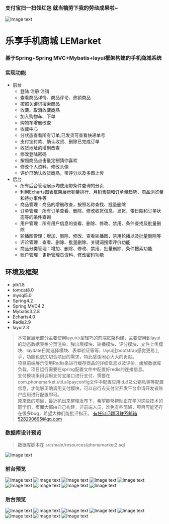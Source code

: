 ### 支付宝扫一扫领红包  就当犒劳下我的劳动成果啦~

![Image text](https://github.com/wonderyuan/Image-Storage/blob/master/S9.jpg)

# 乐享手机商城 LEMarket
### 基于Spring+Spring MVC+Mybatis+layui框架构建的手机商城系统
### 实现功能
* 前台
  * 登陆 注册 注销
  * 查看商品详情、商品评论、热销商品
  * 按照关键词搜索商品
  * 收藏、取消收藏商品
  * 加入购物车、下单
  * 购物车增删改查
  * 收藏中心
  * 分状态查看所有订单,已发货可查看快递单号
  * 支付宝付款、确认收货、删除已完成订单
  * 收货地址的增删改查
  * 修改登陆密码
  * 按照商品点击量定制猜你喜欢
  * 修改个人资料，修改头像
  * 评价已确认收货商品，带评分以及多图上传
* 后台
  * 所有后台管理展示均使用带条件查询的分页
  * 利用Echarts图表框架展示销量排行、月销售额和订单量趋势、商品浏览量和待办事件等
  * 商品管理：商品的增删改查，按照名称查找、批量删除
  * 订单管理：所有订单查看、删除、修改收货信息、发货，带日期和订单状态等的条件查询
  * 用户管理：所有用户信息的查看、删除、修改、禁用、条件查找及批量删除
  * 轮播图管理：增加、删除、修改、查看轮播图，禁用轮播以及批量删除等
  * 评论管理：查看、删除、批量删除、关键词搜索评价功能
  * 商品分类管理：增加、删除、修改、禁用、批量删除、条件搜索功能
  * 账户管理：更新管理员资料、修改密码功能
## 环境及框架
  * jdk1.8
  * tomcat8.0
  * mysql5.0
  * Spring4.2
  * Spring MVC4.2
  * Mybatis3.2.8
  * Echarts4.0
  * Redis2.9
  * layui2.3 <br/>
>本项目展示部分主要使用layui小型轻巧的前端框架构建，主要使用到layui的动态数据表格分页渲染、弹出层模块、轮播模块、评分模块、文件上传模块、laydate日期选择模块、表单验证等等，layui比bootstrap感觉更易上手，功能也更加切合项目的需求，特此感谢闲心大大的贡献。<br/>
>项目前端展示使用Redis来进行缓存商品的详细信息以及评价，缓解数据库负载，项目运行需要在spring配置文件中配置好redis的连接信息。<br/>
>支付模块采用调用支付宝接口进行支付，需要在com.phonemarket.util.alipayconfig文件中配置应用id以及公钥私钥等配置信息，才能够正确调用支付模块，可以自行去支付宝开发平台申请开发者账户应用进行配置即可。<br/>
>原来做的项目，最近扒出来整理发布下，希望能够帮助正在学习这些技术的同学们，页面大都由自己构建，非前端人员，难免有些简陋，项目可能还存在很多bug，希望大神们能批评指正。
>有任何问题可联系邮箱528290695@qq.com

### 数据库设计预览

>数据库脚本在 src/main/resources/phonemarket2.sql

![Image text](https://github.com/wonderyuan/Image-Storage/blob/master/sql.png)

### 前台预览
![Image text](https://github.com/wonderyuan/Image-Storage/blob/master/qian1.png)
![Image text](https://github.com/wonderyuan/Image-Storage/blob/master/qian2.png)
![Image text](https://github.com/wonderyuan/Image-Storage/blob/master/qian3.png)
![Image text](https://github.com/wonderyuan/Image-Storage/blob/master/qian4.png)
![Image text](https://github.com/wonderyuan/Image-Storage/blob/master/qian5.png)
![Image text](https://github.com/wonderyuan/Image-Storage/blob/master/qian6.png)
![Image text](https://github.com/wonderyuan/Image-Storage/blob/master/qian7.png)
![Image text](https://github.com/wonderyuan/Image-Storage/blob/master/qian8.png)
![Image text](https://github.com/wonderyuan/Image-Storage/blob/master/qian9.png)
### 后台预览
![Image text](https://github.com/wonderyuan/Image-Storage/blob/master/hou1.png)
![Image text](https://github.com/wonderyuan/Image-Storage/blob/master/hou2.png)
![Image text](https://github.com/wonderyuan/Image-Storage/blob/master/hou3.png)
![Image text](https://github.com/wonderyuan/Image-Storage/blob/master/hou4.png)
![Image text](https://github.com/wonderyuan/Image-Storage/blob/master/hou5.png)
![Image text](https://github.com/wonderyuan/Image-Storage/blob/master/hou6.png)
![Image text](https://github.com/wonderyuan/Image-Storage/blob/master/hou7.png)
![Image text](https://github.com/wonderyuan/Image-Storage/blob/master/hou8.png)
